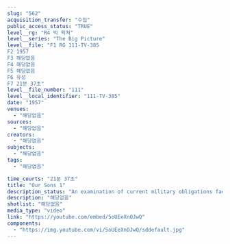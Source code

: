 ```yaml
---
slug: "562"
acquisition_transfer: "수집"
public_access_status: "TRUE"
level__rg: "R4 빅 픽쳐"
level__series: "The Big Picture"
level__file: "F1 RG 111-TV-385
F2 1957
F3 해당없음
F4 해당없음
F5 해당없음
F6 유성
F7 21분 37초"
level__file_number: "111"
level__local_identifier: "111-TV-385"
date: "1957"
venues: 
  - "해당없음"
sources: 
  - "해당없음"
creators: 
  - "해당없음"
subjects: 
  - "해당없음"
tags: 
  - "해당없음"

time_courts: "21분 37초"
title: "Our Sons 1"
description_status: "An examination of current military obligations facing the youth of the Nation. Features the Reserve Forces Act."
description: "해당없음"
shotlist: "해당없음"
media_type: "video"
link: "https://youtube.com/embed/5oUEeXnOJwQ"
components: 
  - "https://img.youtube.com/vi/5oUEeXnOJwQ/sddefault.jpg"
---
```

